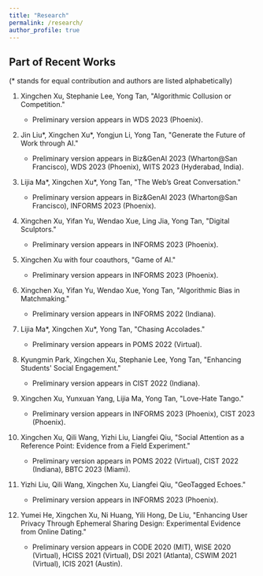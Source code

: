 ```yaml
---
title: "Research"
permalink: /research/
author_profile: true
---
```


## Part of Recent Works
(\* stands for equal contribution and authors are listed alphabetically)

1. Xingchen Xu, Stephanie Lee, Yong Tan, "Algorithmic Collusion or Competition."
    - Preliminary version appears in WDS 2023 (Phoenix).

3. Jin Liu\*, Xingchen Xu\*, Yongjun Li, Yong Tan, "Generate the Future of Work through AI."
    - Preliminary version appears in Biz&GenAI 2023 (Wharton@San Francisco), WDS 2023 (Phoenix), WITS 2023 (Hyderabad, India).

4. Lijia Ma\*, Xingchen Xu\*, Yong Tan, "The Web’s Great Conversation."
    - Preliminary version appears in Biz&GenAI 2023 (Wharton@San Francisco), INFORMS 2023 (Phoenix).

5. Xingchen Xu, Yifan Yu, Wendao Xue, Ling Jia, Yong Tan, "Digital Sculptors."
    - Preliminary version appears in INFORMS 2023 (Phoenix).

6. Xingchen Xu with four coauthors, "Game of AI."
    - Preliminary version appears in INFORMS 2023 (Phoenix).

7. Xingchen Xu, Yifan Yu, Wendao Xue, Yong Tan, "Algorithmic Bias in Matchmaking."
    - Preliminary version appears in INFORMS 2022 (Indiana).

8. Lijia Ma\*, Xingchen Xu\*, Yong Tan, "Chasing Accolades."
    - Preliminary version appears in POMS 2022 (Virtual).

9. Kyungmin Park, Xingchen Xu, Stephanie Lee, Yong Tan, "Enhancing Students' Social Engagement."
    - Preliminary version appears in CIST 2022 (Indiana).

10. Xingchen Xu, Yunxuan Yang, Lijia Ma, Yong Tan, "Love-Hate Tango."
    - Preliminary version appears in INFORMS 2023 (Phoenix), CIST 2023 (Phoenix).

11. Xingchen Xu, Qili Wang, Yizhi Liu, Liangfei Qiu, "Social Attention as a Reference Point: Evidence from a Field Experiment."
    - Preliminary version appears in POMS 2022 (Virtual), CIST 2022 (Indiana), BBTC 2023 (Miami).

12. Yizhi Liu, Qili Wang, Xingchen Xu, Liangfei Qiu, "GeoTagged Echoes."
    - Preliminary version appears in INFORMS 2023 (Phoenix).

13. Yumei He, Xingchen Xu, Ni Huang, Yili Hong, De Liu, "Enhancing User Privacy Through Ephemeral Sharing Design: Experimental Evidence from Online Dating."
    - Preliminary version appears in CODE 2020 (MIT), WISE 2020 (Virtual), HCISS 2021 (Virtual), DSI 2021 (Atlanta), CSWIM 2021 (Virtual), ICIS 2021 (Austin).

